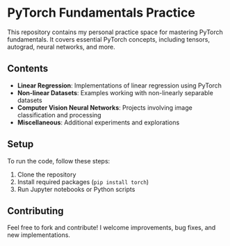 # PyTorch Fundamentals Practice

This repository contains my personal practice space for mastering PyTorch fundamentals. It covers essential PyTorch concepts, including tensors, autograd, neural networks, and more.

## Contents

- **Linear Regression**: Implementations of linear regression using PyTorch
- **Non-linear Datasets**: Examples working with non-linearly separable datasets
- **Computer Vision Neural Networks**: Projects involving image classification and processing
- **Miscellaneous**: Additional experiments and explorations

## Setup

To run the code, follow these steps:

1. Clone the repository
2. Install required packages (`pip install torch`)
3. Run Jupyter notebooks or Python scripts

## Contributing

Feel free to fork and contribute! I welcome improvements, bug fixes, and new implementations.
